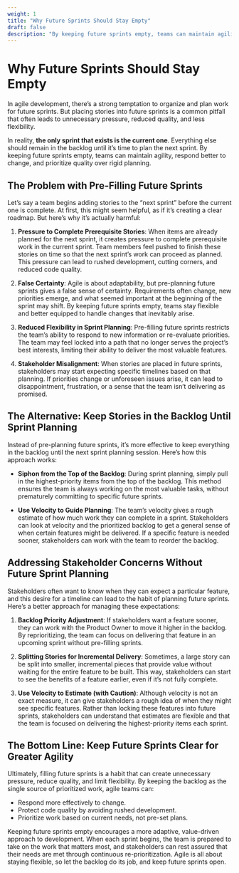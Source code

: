 ```yaml
---
weight: 1
title: "Why Future Sprints Should Stay Empty"
draft: false
description: "By keeping future sprints empty, teams can maintain agility, respond better to change, and prioritize quality over rigid planning."
---
```


# Why Future Sprints Should Stay Empty

In agile development, there’s a strong temptation to organize and plan work for future sprints. But placing stories into future sprints is a common pitfall that often leads to unnecessary pressure, reduced quality, and less flexibility.

In reality, **the only sprint that exists is the current one**. Everything else should remain in the backlog until it’s time to plan the next sprint. By keeping future sprints empty, teams can maintain agility, respond better to change, and prioritize quality over rigid planning.

## The Problem with Pre-Filling Future Sprints

Let’s say a team begins adding stories to the “next sprint” before the current one is complete. At first, this might seem helpful, as if it’s creating a clear roadmap. But here’s why it’s actually harmful:

1. **Pressure to Complete Prerequisite Stories**: When items are already planned for the next sprint, it creates pressure to complete prerequisite work in the current sprint. Team members feel pushed to finish these stories on time so that the next sprint’s work can proceed as planned. This pressure can lead to rushed development, cutting corners, and reduced code quality.

2. **False Certainty**: Agile is about adaptability, but pre-planning future sprints gives a false sense of certainty. Requirements often change, new priorities emerge, and what seemed important at the beginning of the sprint may shift. By keeping future sprints empty, teams stay flexible and better equipped to handle changes that inevitably arise.

3. **Reduced Flexibility in Sprint Planning**: Pre-filling future sprints restricts the team’s ability to respond to new information or re-evaluate priorities. The team may feel locked into a path that no longer serves the project’s best interests, limiting their ability to deliver the most valuable features.

4. **Stakeholder Misalignment**: When stories are placed in future sprints, stakeholders may start expecting specific timelines based on that planning. If priorities change or unforeseen issues arise, it can lead to disappointment, frustration, or a sense that the team isn’t delivering as promised.

## The Alternative: Keep Stories in the Backlog Until Sprint Planning

Instead of pre-planning future sprints, it’s more effective to keep everything in the backlog until the next sprint planning session. Here’s how this approach works:

- **Siphon from the Top of the Backlog**: During sprint planning, simply pull in the highest-priority items from the top of the backlog. This method ensures the team is always working on the most valuable tasks, without prematurely committing to specific future sprints.

- **Use Velocity to Guide Planning**: The team’s velocity gives a rough estimate of how much work they can complete in a sprint. Stakeholders can look at velocity and the prioritized backlog to get a general sense of when certain features might be delivered. If a specific feature is needed sooner, stakeholders can work with the team to reorder the backlog.

## Addressing Stakeholder Concerns Without Future Sprint Planning

Stakeholders often want to know when they can expect a particular feature, and this desire for a timeline can lead to the habit of planning future sprints. Here’s a better approach for managing these expectations:

1. **Backlog Priority Adjustment**: If stakeholders want a feature sooner, they can work with the Product Owner to move it higher in the backlog. By reprioritizing, the team can focus on delivering that feature in an upcoming sprint without pre-filling sprints.

2. **Splitting Stories for Incremental Delivery**: Sometimes, a large story can be split into smaller, incremental pieces that provide value without waiting for the entire feature to be built. This way, stakeholders can start to see the benefits of a feature earlier, even if it’s not fully complete.

3. **Use Velocity to Estimate (with Caution)**: Although velocity is not an exact measure, it can give stakeholders a rough idea of when they might see specific features. Rather than locking these features into future sprints, stakeholders can understand that estimates are flexible and that the team is focused on delivering the highest-priority items each sprint.

## The Bottom Line: Keep Future Sprints Clear for Greater Agility

Ultimately, filling future sprints is a habit that can create unnecessary pressure, reduce quality, and limit flexibility. By keeping the backlog as the single source of prioritized work, agile teams can:
- Respond more effectively to change.
- Protect code quality by avoiding rushed development.
- Prioritize work based on current needs, not pre-set plans.

Keeping future sprints empty encourages a more adaptive, value-driven approach to development. When each sprint begins, the team is prepared to take on the work that matters most, and stakeholders can rest assured that their needs are met through continuous re-prioritization. Agile is all about staying flexible, so let the backlog do its job, and keep future sprints open.
